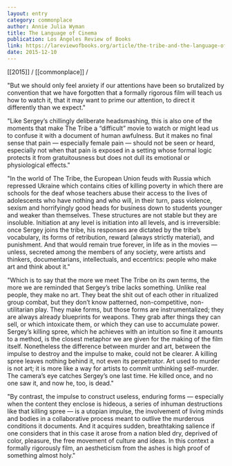 ```yaml
---
layout: entry
category: commonplace
author: Annie Julia Wyman
title: The Language of Cinema
publication: Los Angeles Review of Books
link: https://lareviewofbooks.org/article/the-tribe-and-the-language-of-cinema/
date: 2015-12-10
---
```


[[2015]] / [[commonplace]] / 

"But we should only feel anxiety if our attentions have been so brutalized by convention that we have forgotten that a formally rigorous film will teach us how to watch it, that it may want to prime our attention, to direct it differently than we expect."

"Like Sergey’s chillingly deliberate headsmashing, this is also one of the moments that make The Tribe a “difficult” movie to watch or might lead us to confuse it with a document of human awfulness. But it makes no final sense that pain — especially female pain — should not be seen or heard, especially not when that pain is exposed in a setting whose formal logic protects it from gratuitousness but does not dull its emotional or physiological effects."

"In the world of The Tribe, the European Union feuds with Russia which repressed Ukraine which contains cities of killing poverty in which there are schools for the deaf whose teachers abuse their access to the lives of adolescents who have nothing and who will, in their turn, pass violence, sexism and horrifyingly good heads for business down to students younger and weaker than themselves. These structures are not stable but they are insoluble. Initiation at any level is initiation into all levels, and is irreversible: once Sergey joins the tribe, his responses are dictated by the tribe’s vocabulary, its forms of retribution, reward (always strictly material), and punishment. And that would remain true forever, in life as in the movies — unless, secreted among the members of any society, were artists and thinkers, documentarians, intellectuals, and eccentrics: people who make art and think about it."

"Which is to say that the more we meet The Tribe on its own terms, the more we are reminded that Sergey’s tribe lacks something. Unlike real people, they make no art. They beat the shit out of each other in ritualized group combat, but they don’t know patterned, non-competitive, non-utilitarian play. They make forms, but those forms are instrumentalized; they are always already blueprints for weapons. They grab after things they can sell, or which intoxicate them, or which they can use to accumulate power. Sergey’s killing spree, which he achieves with an intuition so fine it amounts to a method, is the closest metaphor we are given for the making of the film itself. Nonetheless the difference between murder and art, between the impulse to destroy and the impulse to make, could not be clearer. A killing spree leaves nothing behind it, not even its perpetrator. Art used to murder is not art; it is more like a way for artists to commit unthinking self-murder. The camera’s eye catches Sergey’s one last time. He killed once, and no one saw it, and now he, too, is dead."

"By contrast, the impulse to construct useless, enduring forms — especially when the content they enclose is hideous, a series of inhuman destructions like that killing spree — is a utopian impulse, the involvement of living minds and bodies in a collaborative process meant to outlive the murderous conditions it documents. And it acquires sudden, breathtaking salience if one considers that in this case it arose from a nation bled dry, deprived of color, pleasure, the free movement of culture and ideas. In this context a formally rigorously film, an aestheticism from the ashes is high proof of something almost holy."
